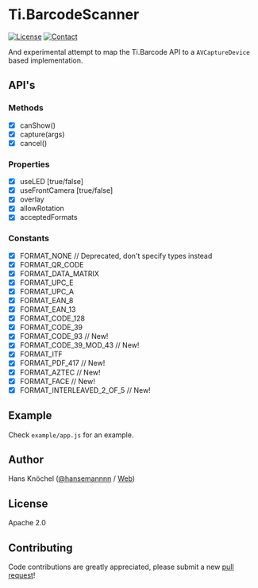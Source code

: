# Ti.BarcodeScanner
  [![License](http://hans-knoechel.de/shields/shield-license.svg)](./LICENSE)  [![Contact](http://hans-knoechel.de/shields/shield-twitter.svg)](http://twitter.com/hansemannnn)
  
And experimental attempt to map the Ti.Barcode API to a `AVCaptureDevice` based implementation.

## API's
### Methods
- [x] canShow()
- [x] capture(args)
- [x] cancel()

### Properties
- [x] useLED [true/false]
- [x] useFrontCamera [true/false]
- [x] overlay
- [x] allowRotation
- [x] acceptedFormats

### Constants
- [x] FORMAT_NONE // Deprecated, don't specify types instead
- [x] FORMAT_QR_CODE
- [x] FORMAT_DATA_MATRIX
- [x] FORMAT_UPC_E
- [x] FORMAT_UPC_A
- [x] FORMAT_EAN_8
- [x] FORMAT_EAN_13
- [x] FORMAT_CODE_128
- [x] FORMAT_CODE_39
- [x] FORMAT_CODE_93 // New!
- [x] FORMAT_CODE_39_MOD_43 // New!
- [x] FORMAT_ITF
- [x] FORMAT_PDF_417 // New!
- [x] FORMAT_AZTEC // New!
- [x] FORMAT_FACE // New!
- [x] FORMAT_INTERLEAVED_2_OF_5 // New!

## Example
Check `example/app.js` for an example.

## Author
Hans Knöchel ([@hansemannnn](https://twitter.com/hansemannnn) / [Web](http://hans-knoechel.de))

## License
Apache 2.0

## Contributing
Code contributions are greatly appreciated, please submit a new [pull request](https://github.com/hansemannn/ti.barcodescanner/pull/new/master)!

